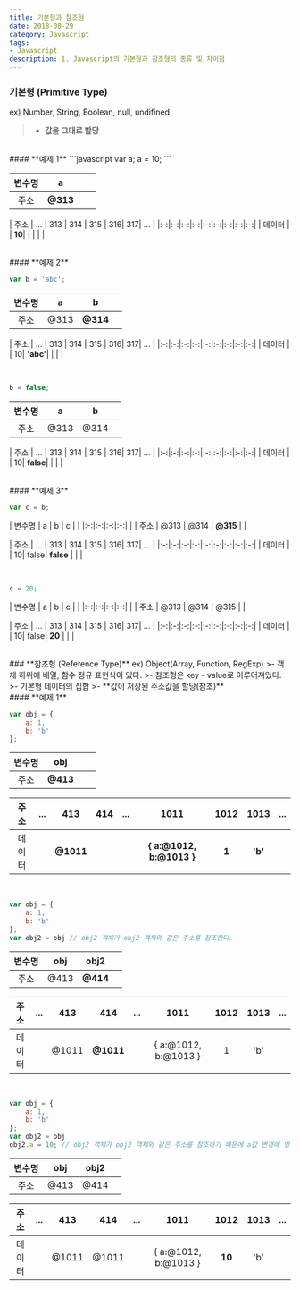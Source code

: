```yaml
---
title: 기본형과 참조형
date: 2018-08-29 
category: Javascript
tags:
- Javascript
description: 1. Javascript의 기본형과 참조형의 종류 및 차이점
---
```


### **기본형 (Primitive Type)**
ex) Number, String, Boolean, null, undifined
>- **값을 그대로 할당**

<br>
#### **예제 1**
```javascript
var a;
a = 10;
```

| 변수명  |  a |   |   |
|:-:|:-:|:-:|:-:|
| 주소  |  **@313** |   |   |

| 주소  |  ... | 313  | 314  | 315  | 316| 317| ... | 
|:-:|:-:|:-:|:-:|:-:|:-:|:-:|:-:|:-:|
| 데이터 |      | **10**| |      |   | |  

<br>
#### **예제 2**

```javascript
var b = 'abc';
```

| 변수명  |  a |  b |   |
|:-:|:-:|:-:|:-:|
| 주소  |  @313 | **@314**  |   |

| 주소  |  ... | 313  | 314  | 315  | 316| 317| ... | 
|:-:|:-:|:-:|:-:|:-:|:-:|:-:|:-:|:-:|
| 데이터 |      | 10| **'abc'**|   |   | |  

<br>

```javascript
b = false;
```

| 변수명  |  a |  b |   |
|:-:|:-:|:-:|:-:|
| 주소  |  @313 | @314  |   |

| 주소  |  ... | 313  | 314  | 315  | 316| 317| ... | 
|:-:|:-:|:-:|:-:|:-:|:-:|:-:|:-:|:-:|
| 데이터 |      | 10| **false**|   |   | |  

<br>
#### **예제 3**

```javascript
var c = b;
```

| 변수명 |  a |  b | c  | |
|:-:|:-:|:-:|:-:| |
| 주소  |  @313 | @314  | **@315**  | |

| 주소  |  ... | 313  | 314  | 315  | 316| 317| ... | 
|:-:|:-:|:-:|:-:|:-:|:-:|:-:|:-:|:-:|
| 데이터 |      | 10| false| **false**  |   | |  

<br>

```javascript
c = 20;
```

| 변수명 |  a |  b | c  | |
|:-:|:-:|:-:|:-:| |
| 주소  |  @313 | @314  | @315  | |

| 주소  |  ... | 313  | 314  | 315  | 316| 317| ... | 
|:-:|:-:|:-:|:-:|:-:|:-:|:-:|:-:|:-:|
| 데이터 |      | 10| false|  **20** |   | |  

<br>
### **참조형 (Reference Type)**
ex) Object(Array, Function, RegExp)
>- 객체 하위에 배열, 함수 정규 표현식이 있다.
>- 참조형은 key - value로 이루어져있다.
>- 기본형 데이터의 집합
>- **값이 저장된 주소값을 할당(참조)**

<br>
#### **예제 1**

```javascript
var obj = { 
	a: 1,
	b: 'b'
};
```

| 변수명  |  obj |   |   |
|:-:|:-:|:-:|:-:|
| 주소  |  **@413** |   |   |


| 주소  |  ... | 413  | 414  | ...  | 1011  | 1012 | 1013  | ...|
|:-:|:-:|:-:|:-:|:-:|:-:|:-:|:-:|:-:|
| 데이터 |      |**@1011** | |      |  **{ a:@1012, b:@1013 }** | **1**|  **'b'**| 

<br>

```javascript
var obj = { 
	a: 1,
	b: 'b'
};
var obj2 = obj // obj2 객체가 obj2 객체와 같은 주소를 참조한다.
```

| 변수명  |  obj | obj2  |   |
|:-:|:-:|:-:|:-:|
| 주소  |  @413 | **@414**  |   |


| 주소  |  ... | 413  | 414  | ...  | 1011  | 1012 | 1013  | ...|
|:-:|:-:|:-:|:-:|:-:|:-:|:-:|:-:|:-:|
| 데이터 |      |@1011 | **@1011**|      |  { a:@1012, b:@1013 } | 1|  'b'| 

<br>

```javascript
var obj = { 
	a: 1,
	b: 'b'
};
var obj2 = obj 
obj2.a = 10; // obj2 객체가 obj2 객체와 같은 주소를 참조하기 때문에 a값 변경에 영향을 미친다. 
```

| 변수명  |  obj | obj2  |   |
|:-:|:-:|:-:|:-:|
| 주소  |  @413 | @414  |   |


| 주소  |  ... | 413  | 414  | ...  | 1011  | 1012 | 1013  | ...|
|:-:|:-:|:-:|:-:|:-:|:-:|:-:|:-:|:-:|
| 데이터 |      |@1011 | @1011|      |  { a:@1012, b:@1013 } | **10**|  'b'| 
